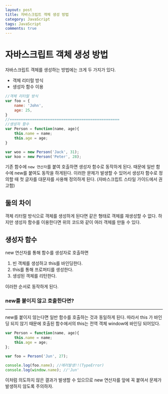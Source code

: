 ```yaml
---
layout: post
title: 자바스크립트 객체 생성 방법
category: JavaScript
tags: JavaScript
comments: true
---
```


# 자바스크립트 객체 생성 방법

자바스크립트 객체를 생성하는 방법에는 크게 두 가지가 있다.

- 객체 리터럴 방식
- 생성자 함수 이용

```js
//객체 리터럴 방식
var foo = {
    name: 'John',
    age: 25,    
}
//=================================================
//생성자 함수
var Person = function(name, age){
    this.name = name;
    this.age = age;
}

var woo = new Person('Jack', 31);
var koo = new Person('Peter', 28);
```

기존 함수에 `new 연산자`를 붙여 호출하면 생성자 함수로 동작하게 된다. 때문에 일반 함수에 new를 붙여도 동작을 하게된다. 이러한 문제가 발생할 수 있어서 생성자 함수로 정의할 때 첫 글자를 대문자를 사용해 정의하게 된다. (자바스크립트 스타일 가이드에서 권고함)

## 둘의 차이

객체 리터럴 방식으로 객체를 생성하게 된다면 같은 형태로 객체를 재생성할 수 없다. 하지만 생성자 함수를 이용한다면  위의 코드와 같이 여러 객체를 만들 수 있다.



## 생성자 함수

new 연산자를 통해 함수를 생성자로 호출하면

1. 빈 객체를 생성하고 this를 바인딩한다.
2. this를 통해 프로퍼티를 생성한다.
3. 생성된 객체를 리턴한다.

이러한 순서로 동작하게 된다.



### new를 붙이지 않고 호출한다면?

---

new를 붙이지 않는다면 일반 함수를 호출하는 것과 동일하게 된다. 따라서 this 가 바인딩 되지 않기 때문에 호출된 함수에서의 this는 전역 객체 window에 바인딩 되어있다.  

```js
var Person = function(name, age){
    this.name = name;
    this.age = age;
};

var foo = Person('Jun', 27);

console.log(foo.name); //에러발생!!(TypeError)
console.log(window.name); //'Jun'
```

이처럼 의도하지 않은 결과가 발생할 수 있으므로 new 연산자를 앞에 꼭 붙여서 문제가 발생하지 않도록 주의하자.